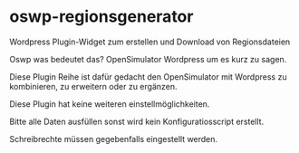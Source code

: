 # oswp-regionsgenerator
Wordpress Plugin-Widget zum erstellen und Download von Regionsdateien

Oswp was bedeutet das? OpenSimulator Wordpress um es kurz zu sagen.

Diese Plugin Reihe ist dafür gedacht den OpenSimulator mit Wordpress zu kombinieren, zu erweitern oder zu ergänzen.

Diese Plugin hat keine weiteren einstellmöglichkeiten.

Bitte alle Daten ausfüllen sonst wird kein Konfiguratiosscript erstellt.

Schreibrechte müssen gegebenfalls eingestellt werden.
